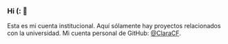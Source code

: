 ### Hi (: 💜
Esta es mi cuenta institucional. Aquí sólamente hay proyectos relacionados con la universidad.
Mi cuenta personal de GitHub: [@ClaraCF](https://github.com/claaCF).

<!--
**ClaraUCAB/ClaraUCAB** is a ✨ _special_ ✨ repository because its `README.md` (this file) appears on your GitHub profile.

Here are some ideas to get you started:

- 🔭 I’m currently working on ...
- 🌱 I’m currently learning ...
- 👯 I’m looking to collaborate on ...
- 🤔 I’m looking for help with ...
- 💬 Ask me about ...
- 📫 How to reach me: ...
- 😄 Pronouns: ...
- ⚡ Fun fact: ...
-->
